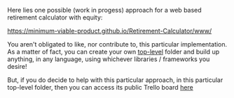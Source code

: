 Here lies one possible (work in progess) approach for a web based retirement calculator with equity:

https://minimum-viable-product.github.io/Retirement-Calculator/www/

You aren't obligated to like, nor contribute to, this particular implementation.
As a matter of fact, you can create your own [top-level](/) folder and build up anything, in any language, using whichever libraries / frameworks you desire!

But, if you do decide to help with this particular approach, in this particular top-level folder, then you can access its public Trello board [here](https://trello.com/b/PrTRxo6A/retirement-calculator)
